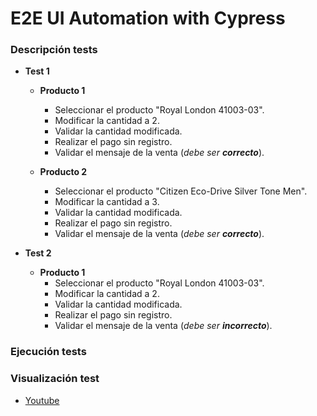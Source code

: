 # E2E UI Automation with Cypress

### Descripción tests

+ **Test 1**
    - **Producto  1**
        - Seleccionar el producto "Royal London 41003-03".
        - Modificar la cantidad a 2.
        - Validar la cantidad modificada.
        - Realizar el pago sin registro.
        - Validar el mensaje de la venta (_debe ser **correcto**_).

    - **Producto  2**
        - Seleccionar el producto "Citizen Eco-Drive Silver Tone Men".
        - Modificar la cantidad a 3.
        - Validar la cantidad modificada.
        - Realizar el pago sin registro.
        - Validar el mensaje de la venta (_debe ser **correcto**_).

+ **Test 2**
 
   - **Producto  1**
        - Seleccionar el producto "Royal London 41003-03".
        - Modificar la cantidad a 2.
        - Validar la cantidad modificada.
        - Realizar el pago sin registro.
        - Validar el mensaje de la venta (_debe ser **incorrecto**_).

### Ejecución tests

### Visualización test
+ [Youtube](https://www.youtube.com/)
